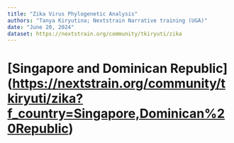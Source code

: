 ```yaml
---
title: "Zika Virus Phylogenetic Analysis"
authors: "Tanya Kiryutina; Nextstrain Narrative training (UGA)"
date: "June 20, 2024"
dataset: https://nextstrain.org/community/tkiryuti/zika
---
```


# [Singapore and Dominican Republic] (https://nextstrain.org/community/tkiryuti/zika?f_country=Singapore,Dominican%20Republic)


